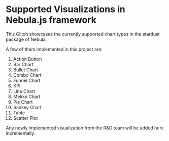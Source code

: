 # Supported Visualizations in Nebula.js framework

This Glitch showcases the currently supported chart types in the stardust package of Nebula.

A few of them implemented in this project are:
1. Action Button
2. Bar Chart
3. Bullet Chart
4. Combo Chart
5. Funnel Chart
6. KPI
7. Line Chart
8. Mekko Chart
9. Pie Chart
10. Sankey Chart
11. Table
12. Scatter Plot

Any newly implemented visualization from the R&D team will be added here incrementally.
